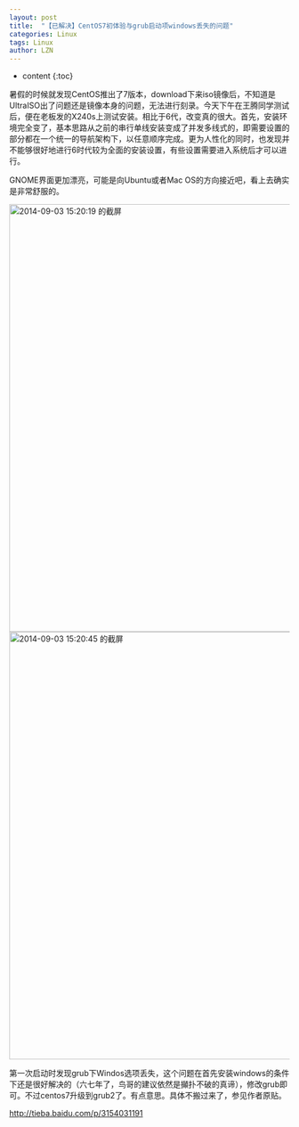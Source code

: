```yaml
---
layout: post
title:  "【已解决】CentOS7初体验与grub启动项windows丢失的问题" 
categories: Linux
tags: Linux
author: LZN
---
```


* content
{:toc}

暑假的时候就发现CentOS推出了7版本，download下来iso镜像后，不知道是UltraISO出了问题还是镜像本身的问题，无法进行刻录。今天下午在王腾同学测试后，便在老板发的X240s上测试安装。相比于6代，改变真的很大。首先，安装环境完全变了，基本思路从之前的串行单线安装变成了并发多线式的，即需要设置的部分都在一个统一的导航架构下，以任意顺序完成。更为人性化的同时，也发现并不能够很好地进行6时代较为全面的安装设置，有些设置需要进入系统后才可以进行。

GNOME界面更加漂亮，可能是向Ubuntu或者Mac OS的方向接近吧，看上去确实是非常舒服的。

<a href="https://raw.githubusercontent.com/Novarizark/Novarizark.github.io/masthttps://raw.githubusercontent.com/Novarizark/Novarizark.github.io/master/uploads/2014/09/2014-09-03-152019-的截屏.png"><img class="alignnone size-full wp-image-159" src="https://raw.githubusercontent.com/Novarizark/Novarizark.github.io/masthttps://raw.githubusercontent.com/Novarizark/Novarizark.github.io/master/uploads/2014/09/2014-09-03-152019-的截屏.png" alt="2014-09-03 15:20:19 的截屏" width="1366" height="768" /></a> <a href="https://raw.githubusercontent.com/Novarizark/Novarizark.github.io/masthttps://raw.githubusercontent.com/Novarizark/Novarizark.github.io/master/uploads/2014/09/2014-09-03-152045-的截屏.png"><img class="alignnone size-full wp-image-160" src="https://raw.githubusercontent.com/Novarizark/Novarizark.github.io/masthttps://raw.githubusercontent.com/Novarizark/Novarizark.github.io/master/uploads/2014/09/2014-09-03-152045-的截屏.png" alt="2014-09-03 15:20:45 的截屏" width="1366" height="768" /></a>

第一次启动时发现grub下Windos选项丢失，这个问题在首先安装windows的条件下还是很好解决的（六七年了，鸟哥的建议依然是攧扑不破的真谛），修改grub即可。不过centos7升级到grub2了。有点意思。具体不搬过来了，参见作者原贴。

http://tieba.baidu.com/p/3154031191